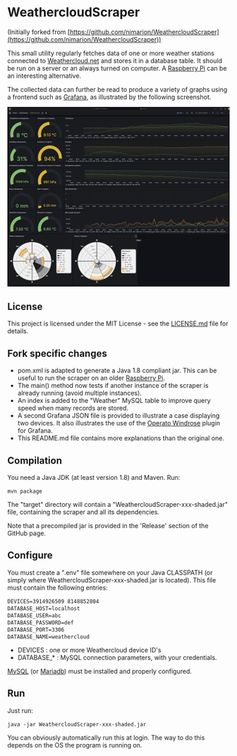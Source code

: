 
# WeathercloudScraper 

(Initially forked from [https://github.com/nimarion/WeathercloudScraper](https://github.com/nimarion/WeathercloudScraper))

This small utility regularly fetches data of one or more weather stations connected to [Weathercloud.net](https://weathercloud.net) and stores 
it in a database table. It should be run on a server or an always turned on computer. A [Raspberry Pi](https://www.raspberrypi.com/) can 
be an interesting alternative. 

The collected data can further be read to produce a variety of graphs using a frontend such as [Grafana](https://grafana.com/grafana/), as illustrated
by the following screenshot. 


![Grafana with 2 devices](./grafana2devices.png)

## License
This project is licensed under the MIT License - see the [LICENSE.md](LICENSE.md) file for details.

## Fork specific changes
- pom.xml is adapted to generate a Java 1.8 compliant jar. This can be useful to run the scraper on an older [Raspberry Pi](https://www.raspberrypi.com/).
- The main() method now tests if another instance of the scraper is already running (avoid multiple instances).
- An index is added to the "Weather" MySQL table to improve query speed when many records are stored.
- A second Grafana JSON file is provided to illustrate a case displaying two devices. 
It also illustrates the use of the [Operato Windrose](https://grafana.com/grafana/plugins/operato-windrose-panel/) plugin for Grafana.
- This README.md file contains more explanations than the original one.


## Compilation
You need a Java JDK (at least version 1.8) and Maven. Run:

```
mvn package
```
The "target" directory will contain a "WeathercloudScraper-xxx-shaded.jar" file, containing the scraper and all its dependencies.

Note that a precompiled jar is provided in the 'Release' section of the GitHub page.


## Configure
You must create a ".env" file somewhere on your Java CLASSPATH (or simply where WeathercloudScraper-xxx-shaded.jar is located). 
This file must contain the following entries:

```
DEVICES=3914926509 8148852804 
DATABASE_HOST=localhost
DATABASE_USER=abc
DATABASE_PASSWORD=def
DATABASE_PORT=3306
DATABASE_NAME=weathercloud
```

- DEVICES : one or more Weathercloud device ID's
- DATABASE_* : MySQL connection parameters, with your credentials.

[MySQL](https://www.mysql.com) (or [Mariadb](https://mariadb.org)) must be installed and properly configured.   

## Run
 Just run:
 
```
java -jar WeathercloudScraper-xxx-shaded.jar
```

You can obviously automatically run this at login. The way to do this depends on the OS the program is running on.


